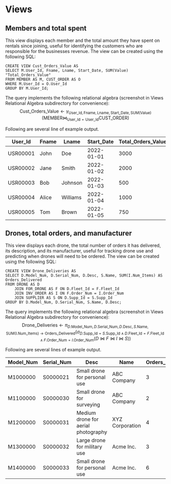 # Views

## Members and total spent

This view displays each member and the total amount they have spent on rentals since joining, useful for identifying the customers who are responsible for the businesses revenue. The view can be created using the following SQL:

	CREATE VIEW Cust_Orders_Value AS
	SELECT M.User_Id, Fname, Lname, Start_Date, SUM(Value) "Total_Orders_Value"
	FROM MEMBER AS M, CUST_ORDER AS O
	WHERE M.User_Id = O.User_Id
	GROUP BY M.User_Id;

The query implements the following relational algebra (screenshot in Views Relational Algebra subdirectory for convenience): $$\text{Cust\_Orders\_Value}\leftarrow\gamma_{\text{User\_Id},\text{Fname},\text{Lname},\text{Start\_Date},\text{SUM(Value)}}(\text{MEMBER}\bowtie_{\text{User\_Id}=\text{User\_Id}}\text{CUST\_ORDER})$$

Following are several line of example output.
	
|	User_Id   |  Fname|	Lname	|	Start_Date	|	Total_Orders_Value|
--------------|-------|---------|---------------|--------------------
|	USR00001|	John|	Doe		|	2022-01-01	|	3000|
|	USR00002|	Jane|	Smith	|	2022-01-02	|	2000|
|	USR00003|	Bob	|	Johnson	|	2022-01-03	|	500|
|	USR00004|	Alice|	Williams|	2022-01-04	|	1000|
|	USR00005|	Tom	|	Brown	|	2022-01-05	|	750|

## Drones, total orders, and manufacturer

This view displays each drone, the total number of orders it has delivered, its description, and its manufacturer, useful for tracking drone use and predicting when drones will need to be ordered. The view can be created using the following SQL:

	CREATE VIEW Drone_Deliveries AS
	SELECT D.Model_Num, D.Serial_Num, D.Desc, S.Name, SUM(I.Num_Items) AS Orders_Delivered
	FROM DRONE AS D
		JOIN FOR_DRONE AS F ON D.Fleet_Id = F.Fleet_Id
		JOIN INV_ORDER AS I ON F.Order_Num = I.Order_Num
		JOIN SUPPLIER AS S ON D.Supp_Id = S.Supp_Id
	GROUP BY D.Model_Num, D.Serial_Num, S.Name, D.Desc;

The query implements the following relational algebra (screenshot in Views Relational Algebra subdirectory for convenience): $$\text{Drone\_Deliveries}\leftarrow\pi_{D.\text{Model\_Num},D.\text{Serial\_Num},D.\text{Desc},S.\text{Name},\text{SUM(I.Num\_Items)}\to\text{Orders\_Delivered}}\left(\sigma_{D.\text{Supp\_Id}=S.\text{Supp\_Id}\land D.\text{Fleet\_Id}=F.\text{Fleet\_Id}\land F.\text{Order\_Num}=I.\text{Order\_Num}}(D\bowtie F\bowtie I\bowtie S)\right)$$

Following are several lines of example output.

|Model_Num	|Serial_Num	|Desc								|Name			|Orders_Delivered|
|-----------|-----------|-----------------------------------|---------------|--------|
|M1000000	|S0000021	|Small drone for personal use		|ABC Company		|3|
|M1100000	|S0000030	|Small drone for surveying			|ABC Company		|2|
|M1200000	|S0000031	|Medium drone for aerial photography	|XYZ Corporation	|4|
|M1300000	|S0000032	|Large drone for military use		|Acme Inc.		|3|
|M1400000	|S0000033	|Small drone for personal use		|Acme Inc.		|6|